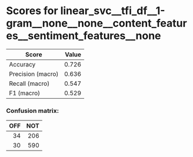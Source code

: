 # Scores for linear_svc__tfi_df__1-gram__none__none__content_features__sentiment_features__none
|      Score      |Value|
|-----------------|----:|
|Accuracy         |0.726|
|Precision (macro)|0.636|
|Recall (macro)   |0.547|
|F1 (macro)       |0.529|

### Confusion matrix:
|OFF|NOT|
|--:|--:|
| 34|206|
| 30|590|

